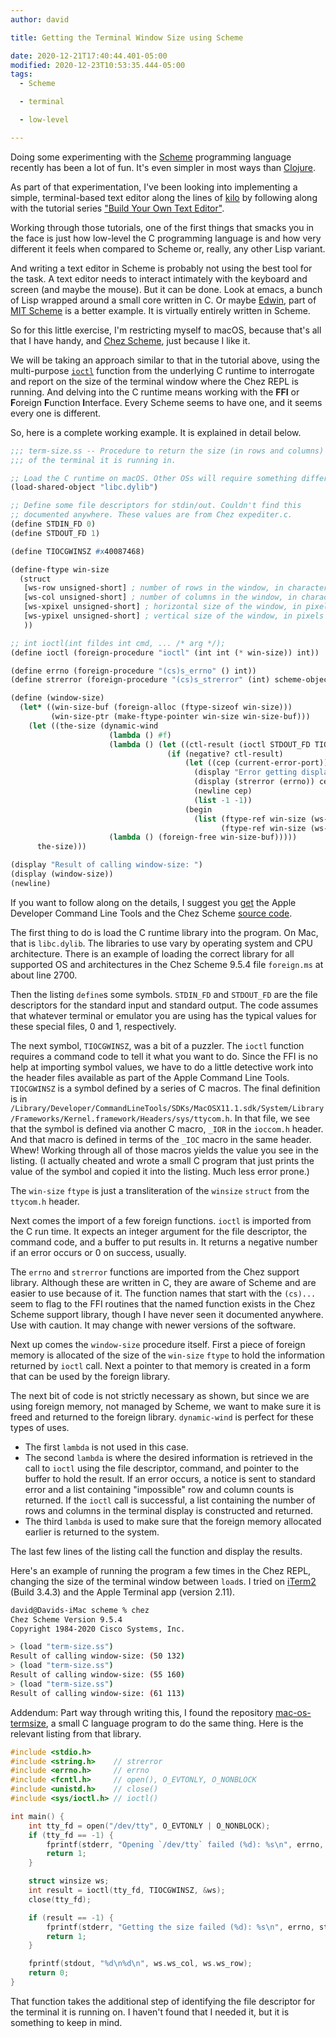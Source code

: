 ```yaml
---
author: david

title: Getting the Terminal Window Size using Scheme

date: 2020-12-21T17:40:44.401-05:00
modified: 2020-12-23T10:53:35.444-05:00
tags:
  - Scheme

  - terminal

  - low-level

---
```


Doing some experimenting with the [Scheme](https://en.wikipedia.org/wiki/Scheme_%28programming_language%29) programming language recently has been a lot of fun. It's even simpler in most ways than [Clojure](https://clojure.org).

As part of that experimentation, I've been looking into implementing a simple, terminal-based text editor along the lines of [kilo](https://github.com/antirez/kilo) by following along with the tutorial series ["Build Your Own Text Editor"](https://viewsourcecode.org/snaptoken/kilo/index.html).

Working through those tutorials, one of the first things that smacks you in the face is just how low-level the C programming language is and how very different it feels when compared to Scheme or, really, any other Lisp variant.

And writing a text editor in Scheme is probably not using the best tool for the task. A text editor needs to interact intimately with the keyboard and screen (and maybe the mouse). But it can be done. Look at emacs, a bunch of Lisp wrapped around a small core written in C. Or maybe [Edwin](https://groups.csail.mit.edu/mac/ftpdir/scheme-7.4/doc-html/user_8.html), part of [MIT Scheme](https://www.gnu.org/software/mit-scheme/) is a better example. It is virtually entirely written in Scheme.

So for this little exercise, I'm restricting myself to macOS, because that's all that I have handy, and [Chez Scheme](https://scheme.com), just because I like it.

We will be taking an approach similar to that in the tutorial above, using the multi-purpose [`ioctl`](https://www.ibm.com/support/knowledgecenter/en/SSLTBW_2.3.0/com.ibm.zos.v2r3.bpxbd00/ioctl.htm) function from the underlying C runtime to interrogate and report on the size of the terminal window where the Chez REPL is running. And delving into the C runtime means working with the **FFI** or **F**oreign **F**unction **I**nterface. Every Scheme seems to have one, and it seems every one is different.

So, here is a complete working example. It is explained in detail below.

```lisp
;;; term-size.ss -- Procedure to return the size (in rows and columns)
;;; of the terminal it is running in.

;; Load the C runtime on macOS. Other OSs will require something different.
(load-shared-object "libc.dylib")

;; Define some file descriptors for stdin/out. Couldn't find this
;; documented anywhere. These values are from Chez expediter.c.
(define STDIN_FD 0)
(define STDOUT_FD 1)

(define TIOCGWINSZ #x40087468)

(define-ftype win-size
  (struct
   [ws-row unsigned-short] ; number of rows in the window, in characters
   [ws-col unsigned-short] ; number of columns in the window, in characters
   [ws-xpixel unsigned-short] ; horizontal size of the window, in pixels
   [ws-ypixel unsigned-short] ; vertical size of the window, in pixels
   ))

;; int ioctl(int fildes int cmd, ... /* arg */);
(define ioctl (foreign-procedure "ioctl" (int int (* win-size)) int))

(define errno (foreign-procedure "(cs)s_errno" () int))
(define strerror (foreign-procedure "(cs)s_strerror" (int) scheme-object))

(define (window-size)
  (let* ((win-size-buf (foreign-alloc (ftype-sizeof win-size)))
         (win-size-ptr (make-ftype-pointer win-size win-size-buf)))
    (let ((the-size (dynamic-wind
                      (lambda () #f)
                      (lambda () (let ((ctl-result (ioctl STDOUT_FD TIOCGWINSZ win-size-ptr)))
                                   (if (negative? ctl-result)
                                       (let ((cep (current-error-port)))
                                         (display "Error getting display size.\n" cep)
                                         (display (strerror (errno)) cep)
                                         (newline cep)
                                         (list -1 -1))
                                       (begin
                                         (list (ftype-ref win-size (ws-row) win-size-ptr)
                                               (ftype-ref win-size (ws-col) win-size-ptr))))))
                      (lambda () (foreign-free win-size-buf)))))
      the-size)))

(display "Result of calling window-size: ")
(display (window-size))
(newline)
```

If you want to follow along on the details, I suggest you [get](https://www.embarcadero.com/starthere/xe5/mobdevsetup/ios/en/installing_the_commandline_tools.html) the Apple Developer Command Line Tools and the Chez Scheme [source code](https://github.com/cisco/ChezScheme).

The first thing to do is load the C runtime library into the program. On Mac, that is `libc.dylib`. The libraries to use vary by operating system and CPU architecture. There is an example of loading the correct library for all supported OS and architectures in the Chez Scheme 9.5.4 file `foreign.ms` at about line 2700.

Then the listing `define`s some symbols. `STDIN_FD` and `STDOUT_FD` are the file descriptors for the standard input and standard output. The code assumes that whatever terminal or emulator you are using has the typical values for these special files, 0 and 1, respectively.

The next symbol, `TIOCGWINSZ`, was a bit of a puzzler. The `ioctl` function requires a command code to tell it what you want to do. Since the FFI is no help at importing symbol values, we have to do a little detective work into the header files available as part of the Apple Command Line Tools. `TIOCGWINSZ` is a symbol defined by a series of C macros. The final definition is in `/Library/Developer/CommandLineTools/SDKs/MacOSX11.1.sdk/System/Library/Frameworks/Kernel.framework/Headers/sys/ttycom.h`. In that file, we see that the symbol is defined via another C macro, `_IOR` in the `ioccom.h` header. And that macro is defined in terms of the `_IOC` macro in the same header. Whew! Working through all of those macros yields the value you see in the listing. (I actually cheated and wrote a small C program that just prints the value of the symbol and copied it into the listing. Much less error prone.)

The `win-size` `ftype` is just a transliteration of the `winsize` `struct` from the `ttycom.h` header.

Next comes the import of a few foreign functions. `ioctl` is imported from the C run time. It expects an integer argument for the file descriptor, the command code, and a buffer to put results in. It returns a negative number if an error occurs or 0 on success, usually.

The `errno` and `strerror` functions are imported from the Chez support library. Although these are written in C, they are aware of Scheme and are easier to use because of it. The function names that start with the `(cs)...` seem to flag to the FFI routines that the named function exists in the Chez Scheme support library, though I have never seen it documented anywhere. Use with caution. It may change with newer versions of the software.

Next up comes the `window-size` procedure itself. First a piece of foreign memory is allocated of the size of the `win-size` `ftype` to hold the information returned by `ioctl` call. Next a pointer to that memory is created in a form that can be used by the foreign library.

The next bit of code is not strictly necessary as shown, but since we are using foreign memory, not managed by Scheme, we want to make sure it is freed and returned to the foreign library. `dynamic-wind` is perfect for these types of uses. 
- The first `lambda` is not used in this case. 
- The second `lambda` is where the desired information is retrieved in the call to `ioctl` using the file descriptor, command, and pointer to the buffer to hold the result. If an error occurs, a notice is sent to standard error and a list containing "impossible" row and column counts is returned. If the `ioctl` call is successful, a list containing the number of rows and columns in the terminal display is constructed and returned.
- The third `lambda` is used to make sure that the foreign memory allocated earlier is returned to the system.

The last few lines of the listing call the function and display the results.

Here's an example of running the program a few times in the Chez REPL, changing the size of the terminal window between `load`s. I tried on [iTerm2](https://iterm2.com) (Build 3.4.3) and the Apple Terminal app (version 2.11).

```bash
david@Davids-iMac scheme % chez
Chez Scheme Version 9.5.4
Copyright 1984-2020 Cisco Systems, Inc.

> (load "term-size.ss")
Result of calling window-size: (50 132)
> (load "term-size.ss")
Result of calling window-size: (55 160)
> (load "term-size.ss")
Result of calling window-size: (61 113)
```

Addendum: Part way through writing this, I found the repository [mac-os-termsize](https://github.com/sindresorhus/macos-term-size), a small C language program to do the same thing. Here is the relevant listing from that library.

```c
#include <stdio.h>
#include <string.h>    // strerror
#include <errno.h>     // errno
#include <fcntl.h>     // open(), O_EVTONLY, O_NONBLOCK
#include <unistd.h>    // close()
#include <sys/ioctl.h> // ioctl()

int main() {
	int tty_fd = open("/dev/tty", O_EVTONLY | O_NONBLOCK);
	if (tty_fd == -1) {
		fprintf(stderr, "Opening `/dev/tty` failed (%d): %s\n", errno, strerror(errno));
		return 1;
	}

	struct winsize ws;
	int result = ioctl(tty_fd, TIOCGWINSZ, &ws);
	close(tty_fd);

	if (result == -1) {
		fprintf(stderr, "Getting the size failed (%d): %s\n", errno, strerror(errno));
		return 1;
	}

	fprintf(stdout, "%d\n%d\n", ws.ws_col, ws.ws_row);
	return 0;
}
```

That function takes the additional step of identifying the file descriptor for the terminal it is running on. I haven't found that I needed it, but it is something to keep in mind.